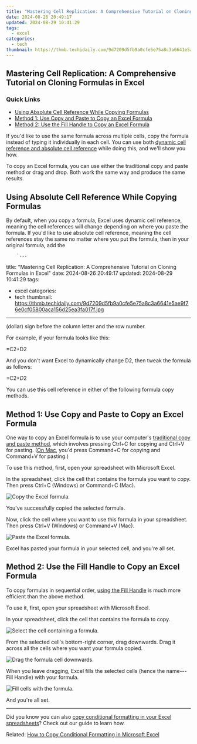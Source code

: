 ```yaml
---
title: "Mastering Cell Replication: A Comprehensive Tutorial on Cloning Formulas in Excel"
date: 2024-08-26 20:49:17
updated: 2024-08-29 10:41:29
tags:
  - excel
categories:
  - tech
thumbnail: https://thmb.techidaily.com/9d7209d5fb9a0cfe5e75a8c3a6641e5ae9f76e0cf05800aca156d25ea3fa017f.jpg
---
```


## Mastering Cell Replication: A Comprehensive Tutorial on Cloning Formulas in Excel

### Quick Links

* [Using Absolute Cell Reference While Copying Formulas](https://win11.techidaily.com/transform-videos-on-windows-discover-these-8-outstanding-apps/)
* [Method 1: Use Copy and Paste to Copy an Excel Formula](https://techidaily.com/turn-off-screen-lock-honor-v-purse-by-drfone-android-unlock-android-unlock/)
* [Method 2: Use the Fill Handle to Copy an Excel Formula](https://fake-location.techidaily.com/how-to-fix-life360-shows-wrong-location-on-realme-gt-neo-5-drfone-by-drfone-virtual-android/)

 If you'd like to use the same formula across multiple cells, copy the formula instead of typing it individually in each cell. You can use both [dynamic cell reference and absolute cell reference](https://some-guidance.techidaily.com/the-ultimate-step-by-step-guide-to-kinemasters-green-screen-mastery-for-2024/) while doing this, and we'll show you how.

 To copy an Excel formula, you can use either the traditional copy and paste method or drag and drop. Both work the same way and produce the same results.

##  Using Absolute Cell Reference While Copying Formulas

 By default, when you copy a formula, Excel uses dynamic cell reference, meaning the cell references will change depending on where you paste the formula. If you'd like to use absolute cell reference, meaning the cell references stay the same no matter where you put the formula, then in your original formula, add the 

        `---
title: "Mastering Cell Replication: A Comprehensive Tutorial on Cloning Formulas in Excel"
date: 2024-08-26 20:49:17
updated: 2024-08-29 10:41:29
tags:
  - excel
categories:
  - tech
thumbnail: https://thmb.techidaily.com/9d7209d5fb9a0cfe5e75a8c3a6641e5ae9f76e0cf05800aca156d25ea3fa017f.jpg
---


    
 (dollar) sign before the column letter and the row number.

 For example, if your formula looks like this:

=C2+D2

 And you don't want Excel to dynamically change D2, then tweak the formula as follows:

=C2+$D$2

 You can use this cell reference in either of the following formula copy methods.

##  Method 1: Use Copy and Paste to Copy an Excel Formula

 One way to copy an Excel formula is to use your computer's [traditional copy and paste method](https://twitter-videos.techidaily.com/new-in-2024-gain-twitter-gifs-for-pc-download-made-simple/), which involves pressing Ctrl+C for copying and Ctrl+V for pasting. ([On Mac](https://change-location.techidaily.com/guide-how-to-unbrick-a-bricked-itel-s23plus-phone-drfone-by-drfone-fix-android-problems-fix-android-problems/), you'd press Command+C for copying and Command+V for pasting.)

 To use this method, first, open your spreadsheet with Microsoft Excel.

 In the spreadsheet, click the cell that contains the formula you want to copy. Then press Ctrl+C (Windows) or Command+C (Mac).

![Copy the Excel formula.](https://static1.howtogeekimages.com/wordpress/wp-content/uploads/2022/06/1-copy-excel-formula.png) 

 You've successfully copied the selected formula.

 Now, click the cell where you want to use this formula in your spreadsheet. Then press Ctrl+V (Windows) or Command+V (Mac).

![Paste the Excel formula.](https://static1.howtogeekimages.com/wordpress/wp-content/uploads/2022/06/2-paste-excel-formula.png) 

 Excel has pasted your formula in your selected cell, and you're all set.

##  Method 2: Use the Fill Handle to Copy an Excel Formula

 To copy formulas in sequential order, [using the Fill Handle](https://visual-screen-recording.techidaily.com/new-in-2024-top-5-best-hdmi-21-gaming-monitors-ps5-compatible/) is much more efficient than the above method.

 To use it, first, open your spreadsheet with Microsoft Excel.

 In your spreadsheet, click the cell that contains the formula to copy.

![Select the cell containing a formula.](https://static1.howtogeekimages.com/wordpress/wp-content/uploads/2022/06/3-select-formula-cell.png) 

 From the selected cell's bottom-right corner, drag downwards. Drag it across all the cells where you want your formula copied.

![Drag the formula cell downwards.](https://static1.howtogeekimages.com/wordpress/wp-content/uploads/2022/06/4-drag-down-formula-cell.png) 

 When you leave dragging, Excel fills the selected cells (hence the name---Fill Handle) with your formula.

![Fill cells with the formula.](https://static1.howtogeekimages.com/wordpress/wp-content/uploads/2022/06/5-fill-excel-formula.png) 

 And you're all set.

---

 Did you know you can also [copy conditional formatting in your Excel spreadsheets](https://android-location-track.techidaily.com/top-9-asus-rog-phone-7-monitoring-apps-for-parental-controls-drfone-by-drfone-virtual-android/)? Check out our guide to learn how.

Related: [How to Copy Conditional Formatting in Microsoft Excel](https://android-location-track.techidaily.com/top-9-asus-rog-phone-7-monitoring-apps-for-parental-controls-drfone-by-drfone-virtual-android/)

<ins class="adsbygoogle"
     style="display:block"
     data-ad-format="autorelaxed"
     data-ad-client="ca-pub-7571918770474297"
     data-ad-slot="1223367746"></ins>



<ins class="adsbygoogle"
     style="display:block"
     data-ad-client="ca-pub-7571918770474297"
     data-ad-slot="8358498916"
     data-ad-format="auto"
     data-full-width-responsive="true"></ins>

